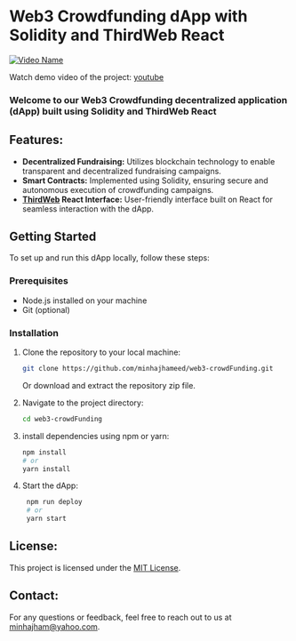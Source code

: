 # Web3 Crowdfunding dApp with Solidity and ThirdWeb React


[![Video Name](https://i3.ytimg.com/vi/WqkB42z-D6Q/maxresdefault.jpg)](https://www.youtube.com/watch?v=WqkB42z-D6Q?si=7RRigYNfXkXC1SfY)

Watch demo video of the project: [youtube](https://www.youtube.com/watch?v=WqkB42z-D6Q?si=7RRigYNfXkXC1SfY)

### Welcome to our Web3 Crowdfunding decentralized application (dApp) built using Solidity and ThirdWeb React

## Features:
- **Decentralized Fundraising:** Utilizes blockchain technology to enable transparent and decentralized fundraising campaigns.
- **Smart Contracts:** Implemented using Solidity, ensuring secure and autonomous execution of crowdfunding campaigns.
- **[ThirdWeb](https://thirdweb.com/) React Interface:** User-friendly interface built on React for seamless interaction with the dApp.

## Getting Started

To set up and run this dApp locally, follow these steps:

### Prerequisites

- Node.js installed on your machine
- Git (optional)

### Installation

1. Clone the repository to your local machine:

   ```bash
   git clone https://github.com/minhajhameed/web3-crowdFunding.git
   ```
   Or download and extract the repository zip file.

1. Navigate to the project directory:

   ```bash
   cd web3-crowdFunding
   ```
2. install dependencies using npm or yarn:

   ```bash
   npm install
   # or
   yarn install
   ```
3. Start the dApp:

   ```bash
    npm run deploy
    # or
    yarn start
   ```
   
## License:
This project is licensed under the [MIT License](LICENSE).

## Contact:
For any questions or feedback, feel free to reach out to us at [minhajham@yahoo.com](mailto:minhajham@yahoo.com).

